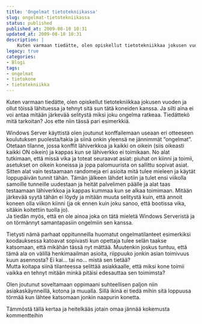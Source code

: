 ```yaml
---
title: 'Ongelmat tietotekniikassa'
slug: ongelmat-tietotekniikassa
status: published
published_at: 2009-08-10 10:31
updated_at: 2009-08-10 10:31
description: |
    Kuten varmaan tiedätte, olen opiskellut tietotekniikkaa jokusen vuoden ja ollut töissä lähituessa ja tehnyt sitä sun tätä koneiden kanssa. Ja silti aina ei voi antaa mitään järkevää selitystä miksi joku ongelma ratkeaa. Tiedättekö mitä tarkoitan? Jos ette niin tässä pari esimerkkiä. Windows Server käyttistä olen joutunut konffailemaan useaan eri otteeseen koulutuksen puolesta/takia ja siinä onkin… Jatka lukemista Ongelmat tietotekniikassa
legacy: true
categories:
- Blogi
tags:
- ongelmat
- tietokone
- tietotekniikka
---
```


<p>Kuten varmaan tiedätte, olen opiskellut tietotekniikkaa jokusen vuoden ja ollut töissä lähituessa ja tehnyt sitä sun tätä koneiden kanssa. Ja silti aina ei voi antaa mitään järkevää selitystä miksi joku ongelma ratkeaa. Tiedättekö mitä tarkoitan? Jos ette niin tässä pari esimerkkiä.</p>
<p>Windows Server käyttistä olen joutunut konffailemaan useaan eri otteeseen koulutuksen puolesta/takia ja siinä onkin yleensä ne jännimmät &#8221;ongelmat&#8221;. Otetaan tilanne, jossa konffit lähiverkkoa ja kaikki on oikein (siis oikeasti kaikki ON oikein) ja kappas kun se lähiverkko ei toimikaan. No alat tutkimaan, että missä vika ja toteat seuraavat asiat: piuhat on kiinni ja toimii, asetukset on oikein koneissa ja jopa palomuurista on sallittu sopivat asiat. Sitten alat vain testaamaan randomeja eri asioita mitä tulee mieleen ja käytät loppupäivän tunnit tähän. Tämän jälkeen lähdet kotiin ja tulet ensi viikolla samoille tunneille uudestaan ja heität palvelimen päälle ja alat taas testaamaan lähiverkkoa ja kappas kummaa kun se alkaa toimimaan. Mitään järkevää syytä tähän ei löydy ja mitään muuta selitystä kuin, että annoit koneen olla viikon kiinni (ja ok ennen kuin joku sanoo, että bootissa vika, sitäkin koitettiin tuolla jo).<br />
Ja tiedän myös, että en ole ainoa joka on tätä mieletä Windows Serveristä ja on törmännyt samantapasiin ongelmiin sen kanssa.</p>
<p>Tietysti nämä parhaat oppitunneilla huomatut ongelmatilanteet esimerkiksi koodauksessa katoavat sopivasti kun opettaja tulee selän taakse katsomaan, että mikähän tässä nyt mättää. Muutenkin joskus tuntuu, että tämä ala on välillä henkimaailman asioita, riippuuko jonkin asian toimivuus kuun asennosta? Ei kai&#8230; tai no&#8230; mistä sen tietää?<br />
Mutta koitapa siinä tilanteessa selittää asiakkaalle, että miksi kone toimii vaikka en tehnyt mitään minkä pitäisi edesauttaa sen toimimsta?</p>
<p>Olen joutunut soveltamaan oppimaani suhteellisen paljon niin asiakaskäynneillä, kotona ja muualla. Sillä ikinä ei tiedä mihin sitä loppuusa törmää kun lähtee katsomaan jonkin naapurin konetta.</p>
<p>Tämmöstä tällä kertaa ja heitelkääs jotain omaa jännää kokemusta kommentteihin</p>
